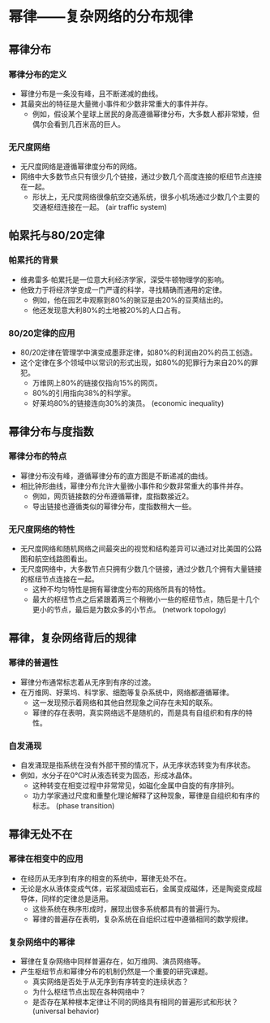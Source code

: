 # 幂律——复杂网络的分布规律

## 幂律分布

### 幂律分布的定义
* 幂律分布是一条没有峰，且不断递减的曲线。
* 其最突出的特征是大量微小事件和少数非常重大的事件并存。
  * 例如，假设某个星球上居民的身高遵循幂律分布，大多数人都非常矮，但偶尔会看到几百米高的巨人。

### 无尺度网络
* 无尺度网络是遵循幂律度分布的网络。
* 网络中大多数节点只有很少几个链接，通过少数几个高度连接的枢纽节点连接在一起。
  * 形状上，无尺度网络很像航空交通系统，很多小机场通过少数几个主要的交通枢纽连接在一起。
(air traffic system)

## 帕累托与80/20定律

### 帕累托的背景
* 维弗雷多·帕累托是一位意大利经济学家，深受牛顿物理学的影响。
* 他致力于将经济学变成一门严谨的科学，寻找精确而通用的定律。
  * 例如，他在园艺中观察到80%的豌豆是由20%的豆荚结出的。
  * 他还发现意大利80%的土地被20%的人口占有。

### 80/20定律的应用
* 80/20定律在管理学中演变成墨菲定律，如80%的利润由20%的员工创造。
* 这个定律在多个领域中以常识的形式出现，如80%的犯罪行为来自20%的罪犯。
  * 万维网上80%的链接仅指向15%的网页。
  * 80%的引用指向38%的科学家。
  * 好莱坞80%的链接连向30%的演员。
(economic inequality)

## 幂律分布与度指数

### 幂律分布的特点
* 幂律分布没有峰，遵循幂律分布的直方图是不断递减的曲线。
* 相比钟形曲线，幂律分布允许大量微小事件和少数非常重大的事件并存。
  * 例如，网页链接数的分布遵循幂律，度指数接近2。
  * 导出链接也遵循类似的幂律分布，度指数稍大一些。

### 无尺度网络的特性
* 无尺度网络和随机网络之间最突出的视觉和结构差异可以通过对比美国的公路图和航空线路图看出。
* 无尺度网络中，大多数节点只拥有少数几个链接，通过少数几个拥有大量链接的枢纽节点连接在一起。
  * 这种不均匀特性是拥有幂律度分布的网络所具有的特性。
  * 最大的枢纽节点之后紧跟着两三个稍微小一些的枢纽节点，随后是十几个更小的节点，最后是为数众多的小节点。
(network topology)

## 幂律，复杂网络背后的规律

### 幂律的普遍性
* 幂律分布通常标志着从无序到有序的过渡。
* 在万维网、好莱坞、科学家、细胞等复杂系统中，网络都遵循幂律。
  * 这一发现预示着网络和其他自然现象之间存在未知的联系。
  * 幂律的存在表明，真实网络远不是随机的，而是具有自组织和有序的特性。

### 自发涌现
* 自发涌现是指系统在没有外部干预的情况下，从无序状态转变为有序状态。
* 例如，水分子在0℃时从液态转变为固态，形成冰晶体。
  * 这种转变在相变过程中非常常见，如磁化金属中自旋的有序排列。
  * 功力学家通过尺度和重整化理论解释了这种现象，幂律是自组织和有序的标志。
(phase transition)

## 幂律无处不在

### 幂律在相变中的应用
* 在经历从无序到有序的相变的系统中，幂律无处不在。
* 无论是水从液体变成气体，岩浆凝固成岩石，金属变成磁体，还是陶瓷变成超导体，同样的定律总是适用。
  * 这些系统在秩序形成时，展现出很多系统都具有的普遍行为。
  * 幂律的普遍存在表明，复杂系统在自组织过程中遵循相同的数学规律。

### 复杂网络中的幂律
* 幂律在复杂网络中同样普遍存在，如万维网、演员网络等。
* 产生枢纽节点和幂律分布的机制仍然是一个重要的研究课题。
  * 真实网络是否处于从无序到有序转变的连续状态？
  * 为什么枢纽节点出现在各种网络中？
  * 是否存在某种根本定律让不同的网络具有相同的普遍形式和形状？
(universal behavior)